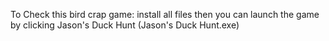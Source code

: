To Check this bird crap game: install all files then you can launch the game by clicking Jason's Duck Hunt (Jason's Duck Hunt.exe) 
